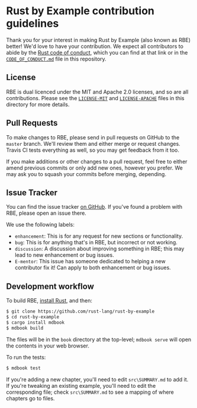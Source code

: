 # Rust by Example contribution guidelines

Thank you for your interest in making Rust by Example (also known as RBE)
better! We'd love to have your contribution. We expect all contributors to
abide by the [Rust code of conduct], which you can find at that link or in the
[`CODE_OF_CONDUCT.md`] file in this repository.

[Rust code of conduct]: https://www.rust-lang.org/policies/code-of-conduct
[`CODE_OF_CONDUCT.md`]: https://github.com/rust-lang/rust-by-example/blob/master/CODE_OF_CONDUCT.md

## License

RBE is dual licenced under the MIT and Apache 2.0 licenses, and so are all
contributions. Please see the [`LICENSE-MIT`] and [`LICENSE-APACHE`] files in
this directory for more details.

[`LICENSE-MIT`]: https://github.com/rust-lang/rust-by-example/blob/master/LICENSE-MIT
[`LICENSE-APACHE`]: https://github.com/rust-lang/rust-by-example/blob/master/LICENSE-APACHE

## Pull Requests

To make changes to RBE, please send in pull requests on GitHub to the `master`
branch. We'll review them and either merge or request changes. Travis CI tests
everything as well, so you may get feedback from it too.

If you make additions or other changes to a pull request, feel free to either amend
previous commits or only add new ones, however you prefer. We may ask you to squash
your commits before merging, depending.

## Issue Tracker

You can find the issue tracker [on
GitHub](https://github.com/rust-lang/rust-by-example/issues). If you've found a
problem with RBE, please open an issue there.

We use the following labels:

* `enhancement`: This is for any request for new sections or functionality.
* `bug`: This is for anything that's in RBE, but incorrect or not working.
* `discussion`: A discussion about improving something in RBE; this may lead to new
  enhancement or bug issues.
* `E-mentor`: This issue has someone dedicated to helping a new contributor fix it!
  Can apply to both enhancement or bug issues.

## Development workflow

To build RBE, [install Rust], and then:

```bash
$ git clone https://github.com/rust-lang/rust-by-example
$ cd rust-by-example
$ cargo install mdbook
$ mdbook build
```

[install Rust]: http://rust-lang.org/install.html

The files will be in the `book` directory at the top-level; `mdbook serve` will
open the contents in your web browser.

To run the tests:

```bash
$ mdbook test
```

If you're adding a new chapter, you'll need to edit `src\SUMMARY.md` to add it. If
you're tweaking an existing example, you'll need to edit the corresponding file; check
`src\SUMMARY.md` to see a mapping of where chapters go to files.

